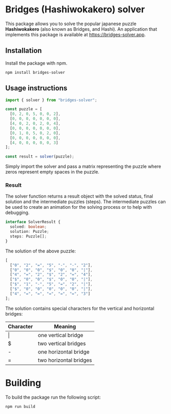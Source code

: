 # Bridges (Hashiwokakero) solver

This package allows you to solve the popular japanese puzzle **Hashiwokakero** (also known as Bridges, and Hashi). An application that implements this package is available at https://bridges-solver.app.

## Installation

Install the package with npm.

```
npm install bridges-solver
```

## Usage instructions

```javascript
import { solver } from "bridges-solver";

const puzzle = [
  [0, 2, 0, 5, 0, 0, 2],
  [0, 0, 0, 0, 0, 0, 0],
  [4, 0, 2, 0, 2, 0, 4],
  [0, 0, 0, 0, 0, 0, 0],
  [0, 1, 0, 5, 0, 2, 0],
  [0, 0, 0, 0, 0, 0, 0],
  [4, 0, 0, 0, 0, 0, 3]
];

const result = solver(puzzle);
```

Simply import the solver and pass a matrix representing the puzzle where zeros represent empty spaces in the puzzle.

### Result

The solver function returns a result object with the solved status, final solution and the intermediate puzzles (steps). The intermediate puzzles can be used to create an animation for the solving process or to help with debugging.

```typescript
interface SolverResult {
  solved: boolean;
  solution: Puzzle;
  steps: Puzzle[];
}
```

The solution of the above puzzle:

```javascript
[
  ["0", "2", "=", "5", "-", "-", "2"],
  ["0", "0", "0", "$", "0", "0", "|"],
  ["4", "=", "2", "$", "2", "=", "4"],
  ["$", "0", "0", "$", "0", "0", "|"],
  ["$", "1", "-", "5", "=", "2", "|"],
  ["$", "0", "0", "0", "0", "0", "|"],
  ["4", "=", "=", "=", "=", "=", "3"]
];
```

The solution contains special characters for the vertical and horizontal bridges:

| Character | Meaning                |
| --------- | ---------------------- |
| \|        | one vertical bridge    |
| \$        | two vertical bridges   |
| -         | one horizontal bridge  |
| =         | two horizontal bridges |

# Building

To build the package run the following script:

```
npm run build
```
